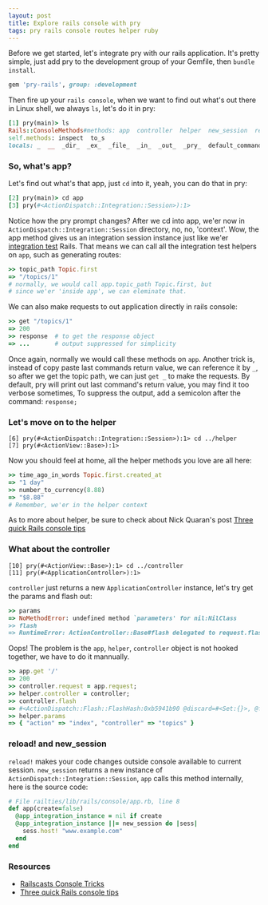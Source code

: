 ```yaml
---
layout: post
title: Explore rails console with pry
tags: pry rails console routes helper ruby
---
```


Before we get started, let's integrate pry with our rails
application. It's pretty simple, just add pry to the development group
of your Gemfile, then `bundle install`.

```ruby
gem 'pry-rails', group: :development
```

Then fire up your `rails console`, when we want to find out what's out
there in Linux shell, we always `ls`, let's do it in pry:

```ruby
[1] pry(main)> ls
Rails::ConsoleMethods#methods: app  controller  helper  new_session  reload!
self.methods: inspect  to_s
locals: _  __  _dir_  _ex_  _file_  _in_  _out_  _pry_  default_command_set
```

### So, what's app?

Let's find out what's that app, just `cd` into it, yeah, you can do
that in pry:

```ruby
[2] pry(main)> cd app
[3] pry(#<ActionDispatch::Integration::Session>):1>
```

Notice how the pry prompt changes? After we cd into app, we'er now in
`ActionDispatch::Integration::Session` directory, no, no,
'context'. Wow, the app method gives us an integration session
instance just like we'er [integration test][] Rails. That means we can
call all the integration test helpers on `app`, such as generating
routes:

```ruby
>> topic_path Topic.first
=> "/topics/1"
# normally, we would call app.topic_path Topic.first, but
# since we'er 'inside app', we can eleminate that.
```

We can also make requests to out application directly in rails
console:

```ruby
>> get "/topics/1"
=> 200
>> response  # to get the response object
=> ...       # output suppressed for simplicity
```

Once again, normally we would call these methods on `app`. Another
trick is, instead of copy paste last commands return value, we can
reference it by `_`, so after we get the topic path, we can just
`get _` to make the requests. By default, pry will print out last
command's return value, you may find it too verbose sometimes, To
suppress the output, add a semicolon after the command: `response;`

### Let's move on to the helper

```
[6] pry(#<ActionDispatch::Integration::Session>):1> cd ../helper
[7] pry(#<ActionView::Base>):1>
```

Now you should feel at home, all the helper methods you love are all
here:

```ruby
>> time_ago_in_words Topic.first.created_at
=> "1 day"
>> number_to_currency(8.88)
=> "$8.88"
# Remember, we'er in the helper context
```

As to more about helper, be sure to check about Nick Quaran's post
[Three quick Rails console tips][]

### What about the controller

```
[10] pry(#<ActionView::Base>):1> cd ../controller
[11] pry(#<ApplicationController>):1> 
```

`controller` just returns a new `ApplicationController` instance,
let's try get the params and flash out:

```ruby
>> params
=> NoMethodError: undefined method `parameters' for nil:NilClass
>> flash
=> RuntimeError: ActionController::Base#flash delegated to request.flash, but request is nil
```

Oops! The problem is the `app`, `helper`, `controller` object is not
hooked together, we have to do it mannually.

```ruby
>> app.get '/'
=> 200
>> controller.request = app.request;
>> helper.controller = controller;
>> controller.flash
=> #<ActionDispatch::Flash::FlashHash:0xb5941b90 @discard=#<Set:{}>, @flashes={}, @now=nil>
>> helper.params
=> { "action" => "index", "controller" => "topics" }
```

### reload! and new_session
`reload!` makes your code changes outside console available to current
session. `new_session` returns a new instance of
`ActionDispatch::Integration::Session`, `app` calls this method
internally, here is the source code:

```ruby
# File railties/lib/rails/console/app.rb, line 8
def app(create=false)
  @app_integration_instance = nil if create
  @app_integration_instance ||= new_session do |sess|
    sess.host! "www.example.com"
  end
end
```

### Resources

* [Railscasts Console Tricks][]
* [Three quick Rails console tips][]


[integration test]: http://guides.rubyonrails.org/testing.html#integration-testing
[Three quick Rails console tips]: http://37signals.com/svn/posts/3176-three-quick-rails-console-tips
[Railscasts Console Tricks]: http://railscasts.com/episodes/48-console-tricks-revised
